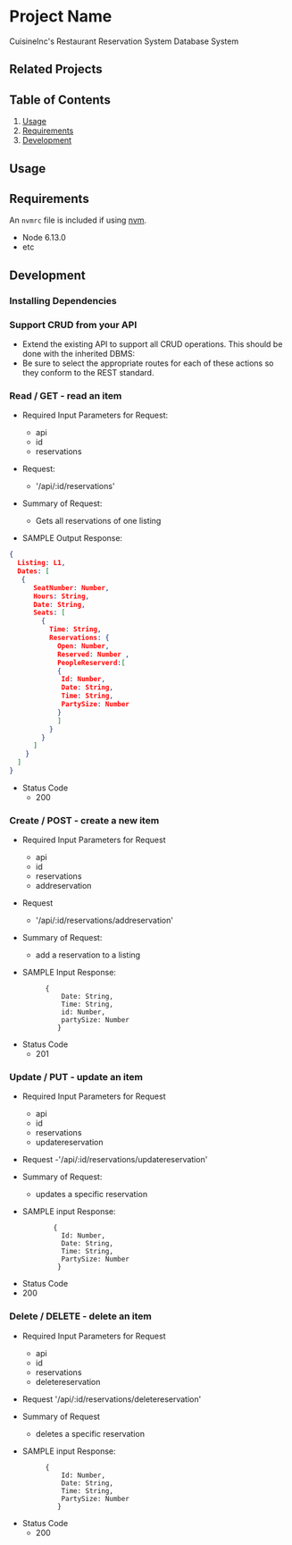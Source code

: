 # Project Name

CuisineInc's Restaurant Reservation System Database System

## Related Projects

## Table of Contents

1. [Usage](#Usage)
1. [Requirements](#requirements)
1. [Development](#development)

## Usage



## Requirements

An `nvmrc` file is included if using [nvm](https://github.com/creationix/nvm).

- Node 6.13.0
- etc

## Development

### Installing Dependencies

### Support CRUD from your API


- Extend the existing API to support all CRUD operations. This should be done with the inherited DBMS:
- Be sure to select the appropriate routes for each of these actions so they conform to the REST standard.
  
 ### Read / GET - read an item
- Required Input Parameters for Request:
   - api
   - id
   - reservations

- Request:
  - '/api/:id/reservations'
 
- Summary of Request:
  - Gets all reservations of one listing

- SAMPLE Output Response: 

```json
{
  Listing: L1,
  Dates: [
   {
      SeatNumber: Number,
      Hours: String,
      Date: String,
      Seats: [
        {
          Time: String,
          Reservations: {
            Open: Number,
            Reserved: Number ,
            PeopleReserverd:[
            {
             Id: Number,
             Date: String,
             Time: String,
             PartySize: Number
            }
            ]
          }
        }
      ]
    }
  ]
}
```
- Status Code 
  - 200
 
 
 ### Create / POST - create a new item
- Required Input Parameters for Request
   - api
   - id
   - reservations
   - addreservation
- Request
  - '/api/:id/reservations/addreservation'
 
- Summary of Request:
  - add a reservation to a listing

- SAMPLE Input Response: 
```
         {
             Date: String,
             Time: String,
             id: Number,
             partySize: Number
            }
  ```
- Status Code
  - 201
  
 ### Update / PUT - update an item
- Required Input Parameters for Request
  - api
  - id
  - reservations
  - updatereservation

- Request
  -'/api/:id/reservations/updatereservation'
 
- Summary of Request:
  - updates a specific reservation

- SAMPLE input Response: 

```
           {
             Id: Number,
             Date: String,
             Time: String,
             PartySize: Number
            }
```
 - Status Code
  - 200
  
 ### Delete / DELETE - delete an item
 - Required Input Parameters for Request
   - api
   - id
   - reservations
   - deletereservation
   
- Request
 '/api/:id/reservations/deletereservation'
 
- Summary of Request
  - deletes a specific reservation

- SAMPLE input Response: 
```
         {
             Id: Number,
             Date: String,
             Time: String,
             PartySize: Number
            }
 ```
- Status Code
  - 200
